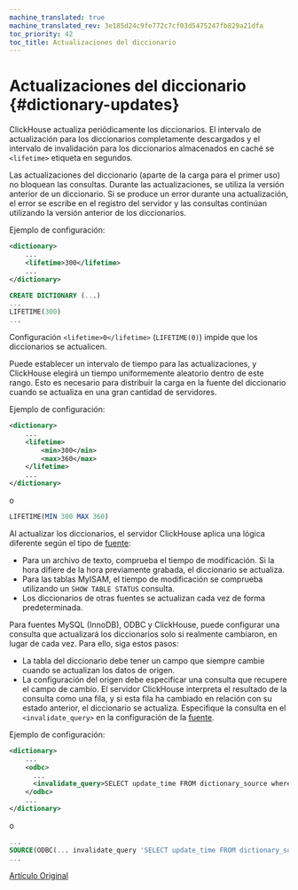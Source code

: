 ```yaml
---
machine_translated: true
machine_translated_rev: 3e185d24c9fe772c7cf03d5475247fb829a21dfa
toc_priority: 42
toc_title: Actualizaciones del diccionario
---
```


# Actualizaciones del diccionario {#dictionary-updates}

ClickHouse actualiza periódicamente los diccionarios. El intervalo de actualización para los diccionarios completamente descargados y el intervalo de invalidación para los diccionarios almacenados en caché se `<lifetime>` etiqueta en segundos.

Las actualizaciones del diccionario (aparte de la carga para el primer uso) no bloquean las consultas. Durante las actualizaciones, se utiliza la versión anterior de un diccionario. Si se produce un error durante una actualización, el error se escribe en el registro del servidor y las consultas continúan utilizando la versión anterior de los diccionarios.

Ejemplo de configuración:

``` xml
<dictionary>
    ...
    <lifetime>300</lifetime>
    ...
</dictionary>
```

``` sql
CREATE DICTIONARY (...)
...
LIFETIME(300)
...
```

Configuración `<lifetime>0</lifetime>` (`LIFETIME(0)`) impide que los diccionarios se actualicen.

Puede establecer un intervalo de tiempo para las actualizaciones, y ClickHouse elegirá un tiempo uniformemente aleatorio dentro de este rango. Esto es necesario para distribuir la carga en la fuente del diccionario cuando se actualiza en una gran cantidad de servidores.

Ejemplo de configuración:

``` xml
<dictionary>
    ...
    <lifetime>
        <min>300</min>
        <max>360</max>
    </lifetime>
    ...
</dictionary>
```

o

``` sql
LIFETIME(MIN 300 MAX 360)
```

Al actualizar los diccionarios, el servidor ClickHouse aplica una lógica diferente según el tipo de [fuente](external_dicts_dict_sources.md):

-   Para un archivo de texto, comprueba el tiempo de modificación. Si la hora difiere de la hora previamente grabada, el diccionario se actualiza.
-   Para las tablas MyISAM, el tiempo de modificación se comprueba utilizando un `SHOW TABLE STATUS` consulta.
-   Los diccionarios de otras fuentes se actualizan cada vez de forma predeterminada.

Para fuentes MySQL (InnoDB), ODBC y ClickHouse, puede configurar una consulta que actualizará los diccionarios solo si realmente cambiaron, en lugar de cada vez. Para ello, siga estos pasos:

-   La tabla del diccionario debe tener un campo que siempre cambie cuando se actualizan los datos de origen.
-   La configuración del origen debe especificar una consulta que recupere el campo de cambio. El servidor ClickHouse interpreta el resultado de la consulta como una fila, y si esta fila ha cambiado en relación con su estado anterior, el diccionario se actualiza. Especifique la consulta en el `<invalidate_query>` en la configuración de la [fuente](external_dicts_dict_sources.md).

Ejemplo de configuración:

``` xml
<dictionary>
    ...
    <odbc>
      ...
      <invalidate_query>SELECT update_time FROM dictionary_source where id = 1</invalidate_query>
    </odbc>
    ...
</dictionary>
```

o

``` sql
...
SOURCE(ODBC(... invalidate_query 'SELECT update_time FROM dictionary_source where id = 1'))
...
```

[Artículo Original](https://clickhouse.tech/docs/en/query_language/dicts/external_dicts_dict_lifetime/) <!--hide-->

